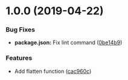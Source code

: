 # 1.0.0 (2019-04-22)


### Bug Fixes

* **package.json:** Fix lint command ([0be14b9](https://github.com/jessie-codes/safe-flat/commit/0be14b9))


### Features

* Add flatten function ([cac960c](https://github.com/jessie-codes/safe-flat/commit/cac960c))



